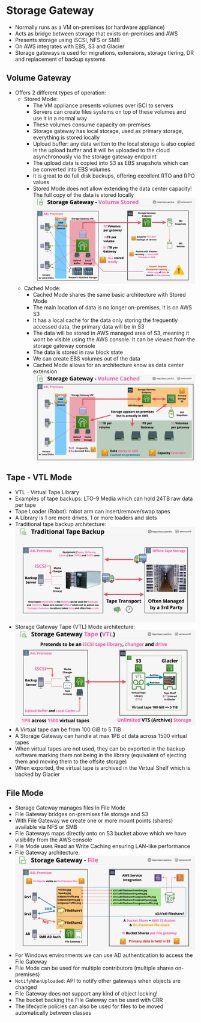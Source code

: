 # Storage Gateway

- Normally runs as a VM on-premises (or hardware appliance)
- Acts as bridge between storage that exists on-premises and AWS
- Presents storage using iSCSI, NFS or SMB
- On AWS integrates with EBS, S3 and Glacier
- Storage gateways is used for migrations, extensions, storage tiering, DR and replacement of backup systems

## Volume Gateway

- Offers 2 different types of operation:
    - Stored Mode:
        - The VM appliance presents volumes over iSCI to servers
        - Servers can create files systems on top of these volumes and use it in a normal way
        - These volumes consume capacity on-premises
        - Storage gateway has local storage, used as primary storage, everything is stored locally
        - Upload buffer: any data written to the local storage is also copied in the upload buffer and it will be uploaded to the cloud asynchronously via the storage gateway endpoint
        - The upload data is copied into S3 as EBS snapshots which can be converted into EBS volumes
        - It is great to do full disk backups, offering excellent RTO and RPO values
        - Stored Mode does not allow extending the data center capacity! The full copy of the data is stored locally
        ![Stored Mode architecture](images/StorageGatewayVolumeStored.png)
    - Cached Mode:
        - Cached Mode shares the same basic architecture with Stored Mode
        - The main location of data is no longer on-premises, it is on AWS S3
        - It has a local cache for the data only storing the frequently accessed data, the primary data will be in S3
        - The data will be stored in AWS managed area of S3, meaning it wont be visible using the AWS console. It can be viewed from the storage gateway console
        - The data is stored in raw block state
        - We can create EBS volumes out of the data
        - Cached Mode allows for an architecture know as data center extension
        ![Cached Mode architecture](images/StorageGatewayVolumeCached.png)

## Tape - VTL Mode

- VTL - Virtual Tape Library
- Examples of tape backups: LTO-9 Media which can hold 24TB raw data per tape
- Tape Loader (Robot): robot arm can insert/remove/swap tapes
- A Library is 1 ore more drives, 1 or more loaders and slots
- Traditional tape backup architecture:
    ![Traditional tape backup architecture](images/TraditionalTapeBackup.png)
- Storage Gateway Tape (VTL) Mode architecture:
    ![Storage Gateway Tape (VTL) Mode architecture](images/StorageGatewayVTL.png)
- A Virtual tape can be from 100 GiB to 5 TiB
- A Storage Gateway can handle at max 1PB ot data across 1500 virtual tapes
- When virtual tapes are not used, they can be exported in the backup software marking them not being in the library (equivalent of ejecting them and moving them to the offsite storage)
- When exported, the virtual tape is archived in the Virtual Shelf which is backed by Glacier

## File Mode

- Storage Gateway manages files in File Mode
- File Gateway bridges on-premises file storage and S3
- With File Gateway we create one or more mount points (shares) available via NFS or SMB
- File Gateways maps directly onto on S3 bucket above which we have visibility from the AWS console
- File Mode uses Read an Write Caching ensuring LAN-like performance
- File Gateway architecture:
    ![File Gateway architecture](images/StorageGatewayFile.png)
- For Windows environments we can use AD authentication to access the File Gateway
- File Mode can be used for multiple contributors (multiple shares on-premises)
- `NotifyWhenUploaded`: API to notify other gateways when objects are changed
- File Gateway does not support any kind of object locking!
- The bucket backing the File Gateway can be used with CRR
- The lifecycle policies can also be used for files to be moved automatically between classes